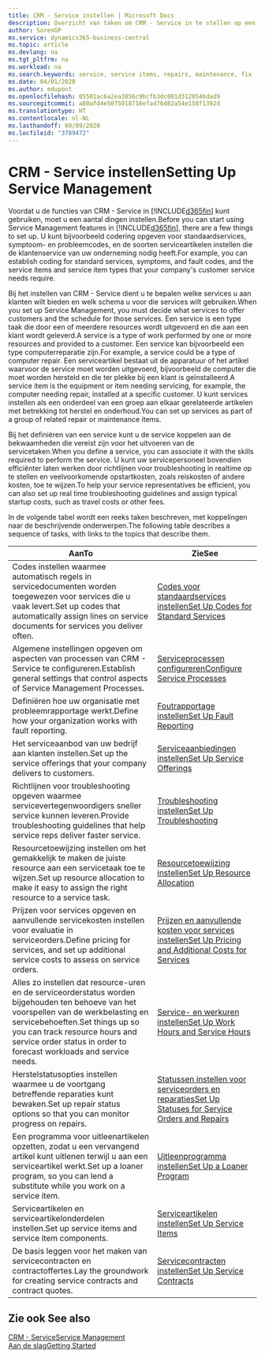 ```yaml
---
title: CRM - Service instellen | Microsoft Docs
description: Overzicht van taken om CRM - Service in te stellen op een manier die past bij de manier waarop uw organisaties hun services beheren.
author: SorenGP
ms.service: dynamics365-business-central
ms.topic: article
ms.devlang: na
ms.tgt_pltfrm: na
ms.workload: na
ms.search.keywords: service, service items, repairs, maintenance, fix
ms.date: 04/01/2020
ms.author: edupont
ms.openlocfilehash: 05501ac6a2ea3856c9bcfb3dc001d3120546dad9
ms.sourcegitcommit: a80afd4e5075018716efad76d82a54e158f1392d
ms.translationtype: HT
ms.contentlocale: nl-NL
ms.lasthandoff: 09/09/2020
ms.locfileid: "3789472"
---
```

# <a name="setting-up-service-management"></a><span data-ttu-id="cdbf4-103">CRM - Service instellen</span><span class="sxs-lookup"><span data-stu-id="cdbf4-103">Setting Up Service Management</span></span>
<span data-ttu-id="cdbf4-104">Voordat u de functies van CRM - Service in [!INCLUDE[d365fin](includes/d365fin_md.md)] kunt gebruiken, moet u een aantal dingen instellen.</span><span class="sxs-lookup"><span data-stu-id="cdbf4-104">Before you can start using Service Management features in [!INCLUDE[d365fin](includes/d365fin_md.md)], there are a few things to set up.</span></span> <span data-ttu-id="cdbf4-105">U kunt bijvoorbeeld codering opgeven voor standaardservices, symptoom- en probleemcodes, en de soorten serviceartikelen instellen die de klantenservice van uw onderneming nodig heeft.</span><span class="sxs-lookup"><span data-stu-id="cdbf4-105">For example, you can establish coding for standard services, symptoms, and fault codes, and the service items and service item types that your company's customer service needs require.</span></span>  

<span data-ttu-id="cdbf4-106">Bij het instellen van CRM - Service dient u te bepalen welke services u aan klanten wilt bieden en welk schema u voor die services wilt gebruiken.</span><span class="sxs-lookup"><span data-stu-id="cdbf4-106">When you set up Service Management, you must decide what services to offer customers and the schedule for those services.</span></span> <span data-ttu-id="cdbf4-107">Een service is een type taak die door een of meerdere resources wordt uitgevoerd en die aan een klant wordt geleverd.</span><span class="sxs-lookup"><span data-stu-id="cdbf4-107">A service is a type of work performed by one or more resources and provided to a customer.</span></span> <span data-ttu-id="cdbf4-108">Een service kan bijvoorbeeld een type computerreparatie zijn.</span><span class="sxs-lookup"><span data-stu-id="cdbf4-108">For example, a service could be a type of computer repair.</span></span> <span data-ttu-id="cdbf4-109">Een serviceartikel bestaat uit de apparatuur of het artikel waarvoor de service moet worden uitgevoerd, bijvoorbeeld de computer die moet worden hersteld en die ter plekke bij een klant is geïnstalleerd.</span><span class="sxs-lookup"><span data-stu-id="cdbf4-109">A service item is the equipment or item needing servicing, for example, the computer needing repair, installed at a specific customer.</span></span> <span data-ttu-id="cdbf4-110">U kunt services instellen als een onderdeel van een groep aan elkaar gerelateerde artikelen met betrekking tot herstel en onderhoud.</span><span class="sxs-lookup"><span data-stu-id="cdbf4-110">You can set up services as part of a group of related repair or maintenance items.</span></span>  
  
<span data-ttu-id="cdbf4-111">Bij het definiëren van een service kunt u de service koppelen aan de bekwaamheden die vereist zijn voor het uitvoeren van de servicetaken.</span><span class="sxs-lookup"><span data-stu-id="cdbf4-111">When you define a service, you can associate it with the skills required to perform the service.</span></span> <span data-ttu-id="cdbf4-112">U kunt uw servicepersoneel bovendien efficiënter laten werken door richtlijnen voor troubleshooting in realtime op te stellen en veelvoorkomende opstartkosten, zoals reiskosten of andere kosten, toe te wijzen.</span><span class="sxs-lookup"><span data-stu-id="cdbf4-112">To help your service representatives be efficient, you can also set up real time troubleshooting guidelines and assign typical startup costs, such as travel costs or other fees.</span></span>  

<span data-ttu-id="cdbf4-113">In de volgende tabel wordt een reeks taken beschreven, met koppelingen naar de beschrijvende onderwerpen.</span><span class="sxs-lookup"><span data-stu-id="cdbf4-113">The following table describes a sequence of tasks, with links to the topics that describe them.</span></span>  
  
| <span data-ttu-id="cdbf4-114">Aan</span><span class="sxs-lookup"><span data-stu-id="cdbf4-114">To</span></span> | <span data-ttu-id="cdbf4-115">Zie</span><span class="sxs-lookup"><span data-stu-id="cdbf4-115">See</span></span> |
| --- | --- |
| <span data-ttu-id="cdbf4-116">Codes instellen waarmee automatisch regels in servicedocumenten worden toegewezen voor services die u vaak levert.</span><span class="sxs-lookup"><span data-stu-id="cdbf4-116">Set up codes that automatically assign lines on service documents for services you deliver often.</span></span> |[<span data-ttu-id="cdbf4-117">Codes voor standaardservices instellen</span><span class="sxs-lookup"><span data-stu-id="cdbf4-117">Set Up Codes for Standard Services</span></span>](service-how-setup-service-coding.md)|
| <span data-ttu-id="cdbf4-118">Algemene instellingen opgeven om aspecten van processen van CRM - Service te configureren.</span><span class="sxs-lookup"><span data-stu-id="cdbf4-118">Establish general settings that control aspects of Service Management Processes.</span></span>|[<span data-ttu-id="cdbf4-119">Serviceprocessen configureren</span><span class="sxs-lookup"><span data-stu-id="cdbf4-119">Configure Service Processes</span></span>](service-setup-service-processes.md)|
| <span data-ttu-id="cdbf4-120">Definiëren hoe uw organisatie met probleemrapportage werkt.</span><span class="sxs-lookup"><span data-stu-id="cdbf4-120">Define how your organization works with fault reporting.</span></span> |[<span data-ttu-id="cdbf4-121">Foutrapportage instellen</span><span class="sxs-lookup"><span data-stu-id="cdbf4-121">Set Up Fault Reporting</span></span>](service-how-setup-fault-reporting.md) |
| <span data-ttu-id="cdbf4-122">Het serviceaanbod van uw bedrijf aan klanten instellen.</span><span class="sxs-lookup"><span data-stu-id="cdbf4-122">Set up the service offerings that your company delivers to customers.</span></span>|[<span data-ttu-id="cdbf4-123">Serviceaanbiedingen instellen</span><span class="sxs-lookup"><span data-stu-id="cdbf4-123">Set Up Service Offerings</span></span>](service-how-setup-service-offerings.md)|
| <span data-ttu-id="cdbf4-124">Richtlijnen voor troubleshooting opgeven waarmee servicevertegenwoordigers sneller service kunnen leveren.</span><span class="sxs-lookup"><span data-stu-id="cdbf4-124">Provide troubleshooting guidelines that help service reps deliver faster service.</span></span> |[<span data-ttu-id="cdbf4-125">Troubleshooting instellen</span><span class="sxs-lookup"><span data-stu-id="cdbf4-125">Set Up Troubleshooting</span></span>](service-how-setup-troubleshooting.md) |
| <span data-ttu-id="cdbf4-126">Resourcetoewijzing instellen om het gemakkelijk te maken de juiste resource aan een servicetaak toe te wijzen.</span><span class="sxs-lookup"><span data-stu-id="cdbf4-126">Set up resource allocation to make it easy to assign the right resource to a service task.</span></span> |[<span data-ttu-id="cdbf4-127">Resourcetoewijzing instellen</span><span class="sxs-lookup"><span data-stu-id="cdbf4-127">Set Up Resource Allocation</span></span>](service-how-setup-resource-allocation.md) |
| <span data-ttu-id="cdbf4-128">Prijzen voor services opgeven en aanvullende servicekosten instellen voor evaluatie in serviceorders.</span><span class="sxs-lookup"><span data-stu-id="cdbf4-128">Define pricing for services, and set up additional service costs to assess on service orders.</span></span> |[<span data-ttu-id="cdbf4-129">Prijzen en aanvullende kosten voor services instellen</span><span class="sxs-lookup"><span data-stu-id="cdbf4-129">Set Up Pricing and Additional Costs for Services</span></span>](service-how-setup-service-costs-pricing.md)|
| <span data-ttu-id="cdbf4-130">Alles zo instellen dat resource-uren en de serviceorderstatus worden bijgehouden ten behoeve van het voorspellen van de werkbelasting en servicebehoeften.</span><span class="sxs-lookup"><span data-stu-id="cdbf4-130">Set things up so you can track resource hours and service order status in order to forecast workloads and service needs.</span></span>|[<span data-ttu-id="cdbf4-131">Service- en werkuren instellen</span><span class="sxs-lookup"><span data-stu-id="cdbf4-131">Set Up Work Hours and Service Hours</span></span>](service-how-setup-work-service-hours.md)|
| <span data-ttu-id="cdbf4-132">Herstelstatusopties instellen waarmee u de voortgang betreffende reparaties kunt bewaken.</span><span class="sxs-lookup"><span data-stu-id="cdbf4-132">Set up repair status options so that you can monitor progress on repairs.</span></span> | [<span data-ttu-id="cdbf4-133">Statussen instellen voor serviceorders en reparaties</span><span class="sxs-lookup"><span data-stu-id="cdbf4-133">Set Up Statuses for Service Orders and Repairs</span></span>](service-order-repair-status.md)|
| <span data-ttu-id="cdbf4-134">Een programma voor uitleenartikelen opzetten, zodat u een vervangend artikel kunt uitlenen terwijl u aan een serviceartikel werkt.</span><span class="sxs-lookup"><span data-stu-id="cdbf4-134">Set up a loaner program, so you can lend a substitute while you work on a service item.</span></span> |[<span data-ttu-id="cdbf4-135">Uitleenprogramma instellen</span><span class="sxs-lookup"><span data-stu-id="cdbf4-135">Set Up a Loaner Program</span></span>](service-how-setup-loaner-program.md) |
| <span data-ttu-id="cdbf4-136">Serviceartikelen en serviceartikelonderdelen instellen.</span><span class="sxs-lookup"><span data-stu-id="cdbf4-136">Set up service items and service item components.</span></span> |[<span data-ttu-id="cdbf4-137">Serviceartikelen instellen</span><span class="sxs-lookup"><span data-stu-id="cdbf4-137">Set Up Service Items</span></span>](service-how-setup-service-items.md) |
| <span data-ttu-id="cdbf4-138">De basis leggen voor het maken van servicecontracten en contractoffertes.</span><span class="sxs-lookup"><span data-stu-id="cdbf4-138">Lay the groundwork for creating service contracts and contract quotes.</span></span> |[<span data-ttu-id="cdbf4-139">Servicecontracten instellen</span><span class="sxs-lookup"><span data-stu-id="cdbf4-139">Set Up Service Contracts</span></span>](service-how-setup-service-contracts.md) |

## <a name="see-also"></a><span data-ttu-id="cdbf4-140">Zie ook </span><span class="sxs-lookup"><span data-stu-id="cdbf4-140">See also</span></span>
[<span data-ttu-id="cdbf4-141">CRM - Service</span><span class="sxs-lookup"><span data-stu-id="cdbf4-141">Service Management</span></span>](service-service.md)  
[<span data-ttu-id="cdbf4-142">Aan de slag</span><span class="sxs-lookup"><span data-stu-id="cdbf4-142">Getting Started</span></span>](product-get-started.md)  
